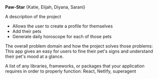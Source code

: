 **Paw-Star**
{Katie, Elijah, Diyana, Sarani}

A description of the project
- Allows the user to create a profile for themselves 
- Add their pets 
- Generate daily horoscope for each of those pets

The overall problem domain and how the project solves those problems:
This app gives an easy for users to fine their pet's signs and understand their pet's mood at a glance. 

A list of any libraries, frameworks, or packages that your application requires in order to properly function:
React, Netlify, superagent 
